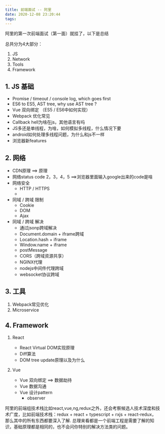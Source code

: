 ```yaml
---
title: 前端面试 -- 阿里
date: 2020-12-08 23:20:44
tags:
---
```


阿里的第一次前端面试（第一面）就挂了，以下是总结

总共分为4大部分：

1. JS
2. Network
3. Tools
4. Framework

## 1. JS 基础
* Promise / timeout / console log, which goes first
* ES6 to ES5, AST tree, why use AST tree ?
* Vue 双向绑定 （ES5 / ES6中如何实现）
* Webpack 优化常见
* Callback hell为啥在js，其他语言有吗
* JS多还是单线程，为啥，如何模拟多线程，什么情况下要
* android如何处理多线程问题，为什么和js不一样
* 浏览器新features
	

## 2. 网络
* CDN原理 ==> 原理
* 网络status code 2，3，4，5 ==>浏览器里面输入google出来的code是啥
* 网络安全
  * HTTP / HTTPS
  * 
* 同域 / 跨域 限制
  * Cookie
  * DOM
  * Ajax
* 同域 / 跨域 解决
  * 通过jsonp跨域解决
  * Document.domain + iframe跨域
  * Location.hash + iframe
  * Window.name + iframe
  * postMessage 
  * CORS（跨域资源共享）
  * NGINX代理
  * nodejs中间件代理跨域
  * websocket协议跨域

## 3. 工具

1. Webpack常见优化
2. Microservice


## 4. Framework

1. React
   * React Virtual DOM实现原理
   * Diff算法
   * DOM tree update原理以及为什么

2. Vue
    * Vue 双向绑定 ==> 数据劫持
    * Vue 数据沟通
    * Vue 设计pattern 
      * observer



阿里的前端组技术栈比如react,vue,ng,redux之外，还会考察候选人技术深度和技术广度，比如前端技术栈：redux + react + typescript + rxjs + react-redux， 那么其中的所有东西都要深入了解. 总理来看都是一个前端工程是需要了解的知识，基础原理都是相同的，也不会问你特别的解决方法类的问题。
